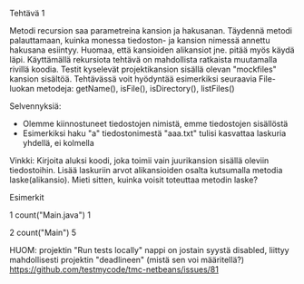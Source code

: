 
Tehtävä 1

Metodi recursion saa parametreina kansion ja hakusanan. Täydennä metodi palauttamaan, kuinka monessa tiedoston- ja kansion nimessä annettu hakusana esiintyy. Huomaa, että kansioiden alikansiot jne. pitää myös käydä läpi. Käyttämällä rekursiota tehtävä on mahdollista ratkaista muutamalla rivillä koodia. Testit kyselevät projektikansion sisällä olevan "mockfiles" kansion sisältöä. Tehtävässä voit hyödyntää esimerkiksi seuraavia File-luokan metodeja: getName(), isFile(), isDirectory(), listFiles()

Selvennyksiä:
- Olemme kiinnostuneet tiedostojen nimistä, emme tiedostojen sisällöstä
- Esimerkiksi haku "a" tiedostonimestä "aaa.txt" tulisi kasvattaa laskuria yhdellä, ei kolmella

Vinkki: Kirjoita aluksi koodi, joka toimii vain juurikansion sisällä oleviin tiedostoihin. Lisää laskuriin arvot alikansioiden osalta kutsumalla metodia laske(alikansio). Mieti sitten, kuinka voisit toteuttaa metodin laske?

Esimerkit

1 count("Main.java")  1

2 count("Main")       5

HUOM: projektin "Run tests locally" nappi on jostain syystä disabled, liittyy mahdollisesti projektin "deadlineen" (mistä sen voi määritellä?)
https://github.com/testmycode/tmc-netbeans/issues/81
